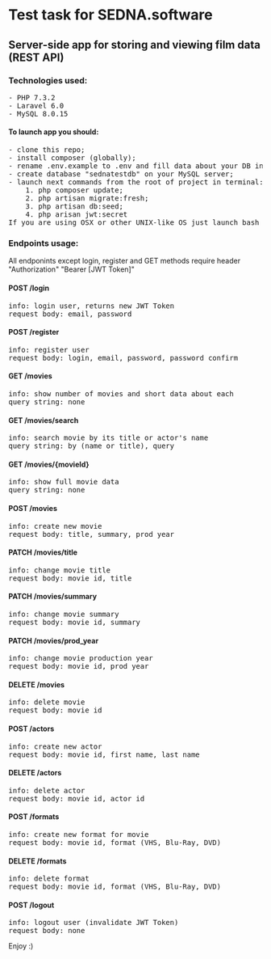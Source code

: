 # Test task for SEDNA.software

## Server-side app for storing and viewing film data (REST API)

### Technologies used:
<pre>
- PHP 7.3.2
- Laravel 6.0
- MySQL 8.0.15
</pre>

#### To launch app you should:
<pre>
- clone this repo;
- install composer (globally);
- rename .env.example to .env and fill data about your DB into it;
- create database "sednatestdb" on your MySQL server;
- launch next commands from the root of project in terminal:
    1. php composer update;
    2. php artisan migrate:fresh;
    3. php artisan db:seed;
    4. php arisan jwt:secret
If you are using OSX or other UNIX-like OS just launch bash script "start.sh" 
</pre>

### Endpoints usage:
All endponints except login, register and GET methods require header "Authorization" "Bearer [JWT Token]"

#### POST /login
<pre>
info: login user, returns new JWT Token
request body: email, password
</pre>

#### POST /register
<pre>
info: register user
request body: login, email, password, password_confirm
</pre>

#### GET /movies
<pre>
info: show number of movies and short data about each
query string: none
</pre>

#### GET /movies/search
<pre>
info: search movie by its title or actor's name
query string: by (name or title), query
</pre>

#### GET /movies/{movieId}
<pre>
info: show full movie data
query string: none
</pre>

#### POST /movies
<pre>
info: create new movie
request body: title, summary, prod_year
</pre>

#### PATCH /movies/title
<pre>
info: change movie title
request body: movie_id, title
</pre>

#### PATCH /movies/summary
<pre>
info: change movie summary
request body: movie_id, summary
</pre>

#### PATCH /movies/prod_year
<pre>
info: change movie production year
request body: movie_id, prod_year
</pre>

#### DELETE /movies
<pre>
info: delete movie
request body: movie_id
</pre>

#### POST /actors
<pre>
info: create new actor
request body: movie_id, first_name, last_name
</pre>

#### DELETE /actors
<pre>
info: delete actor
request body: movie_id, actor_id
</pre>

#### POST /formats
<pre>
info: create new format for movie
request body: movie_id, format (VHS, Blu-Ray, DVD)
</pre>

#### DELETE /formats
<pre>
info: delete format
request body: movie_id, format (VHS, Blu-Ray, DVD)
</pre>

#### POST /logout
<pre>
info: logout user (invalidate JWT Token)
request body: none
</pre>
Enjoy :)

